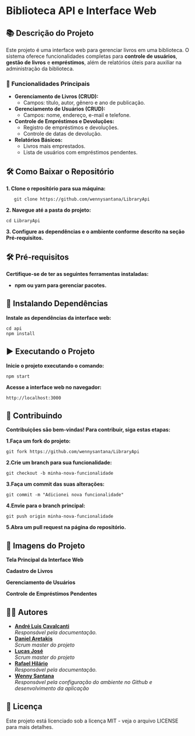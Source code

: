 # Biblioteca API e Interface Web

## 📚 Descrição do Projeto

Este projeto é uma interface web para gerenciar livros em uma biblioteca. O sistema oferece funcionalidades completas para **controle de usuários**, **gestão de livros** e **empréstimos**, além de relatórios úteis para auxiliar na administração da biblioteca.

### 🎯 Funcionalidades Principais

- **Gerenciamento de Livros (CRUD):**
  - Campos: título, autor, gênero e ano de publicação.
- **Gerenciamento de Usuários (CRUD):**
  - Campos: nome, endereço, e-mail e telefone.
- **Controle de Empréstimos e Devoluções:**
  - Registro de empréstimos e devoluções.
  - Controle de datas de devolução.
- **Relatórios Básicos:**
  - Livros mais emprestados.
  - Lista de usuários com empréstimos pendentes.

## 🛠️ Como Baixar o Repositório

**1. Clone o repositório para sua máquina:**
```
   git clone https://github.com/wennysantana/LibraryApi
```
**2. Navegue até a pasta do projeto:**
```
cd LibraryApi
```
**3. Configure as dependências e o ambiente conforme descrito na seção Pré-requisitos.**

## 🛠️ Pré-requisitos

**Certifique-se de ter as seguintes ferramentas instaladas:**

- **npm ou yarn para gerenciar pacotes.**

## 🔧 Instalando Dependências

**Instale as dependências da interface web:**
```
cd api
npm install
```

## ▶️ Executando o Projeto
**Inicie o projeto executando o comando:**
```
npm start
```
**Acesse a interface web no navegador:**
```
http://localhost:3000
```
## 🤝 Contribuindo
**Contribuições são bem-vindas! Para contribuir, siga estas etapas:**

**1.Faça um fork do projeto:**
```
git fork https://github.com/wennysantana/LibraryApi
```
**2.Crie um branch para sua funcionalidade:**
```
git checkout -b minha-nova-funcionalidade
```
**3.Faça um commit das suas alterações:**
```
git commit -m "Adicionei nova funcionalidade"
```
**4.Envie para o branch principal:**
```
git push origin minha-nova-funcionalidade
```
**5.Abra um pull request na página do repositório.**

## 📸 Imagens do Projeto
**Tela Principal da Interface Web**

**Cadastro de Livros**

**Gerenciamento de Usuários**

**Controle de Empréstimos Pendentes**

## 👩‍💻 Autores

- **[André Luis Cavalcanti](https://github.com/andrelca)**  
  *Responsável pela documentação.*
- **[Daniel Aretakis](https://github.com/DanielAretakis)**  
  *Scrum master do projeto*
- **[Lucas José](https://github.com/LucasJLM)**  
  *Scrum master do projeto*
- **[Rafael Hilário](https://github.com/RafaelHilario)**  
  *Responsável pela documentação.*
- **[Wenny Santana](https://github.com/wennysantana)**  
  *Responsável pela configuração do ambiente no Github e desenvolvimento da aplicação*

## 📜 Licença
Este projeto está licenciado sob a licença MIT - veja o arquivo LICENSE para mais detalhes.
